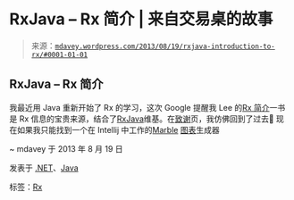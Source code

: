<!--yml

分类：未分类

日期：2024-05-18 06:02:33

-->

# RxJava – Rx 简介 | 来自交易桌的故事

> 来源：[`mdavey.wordpress.com/2013/08/19/rxjava-introduction-to-rx/#0001-01-01`](https://mdavey.wordpress.com/2013/08/19/rxjava-introduction-to-rx/#0001-01-01)

## RxJava – Rx 简介

我最近用 Java 重新开始了 Rx 的学习，这次 Google 提醒我 Lee 的[Rx 简介](http://www.introtorx.com/)一书是 Rx 信息的宝贵来源，结合了[RxJava](https://github.com/Netflix/RxJava/wiki)维基。在[致谢](http://www.introtorx.com/content/v1.0.10621.0/00_Foreword.html#Acknowledgements)页，我仿佛回到了过去🙂 现在如果我只能找到一个在 Intellij 中工作的[Marble](http://mnajder.blogspot.co.uk/2010/03/rxsandbox-v1.html) [图表](http://archive.msdn.microsoft.com/MarbleGenerator)生成器

~ mdavey 于 2013 年 8 月 19 日

发表于 [.NET](https://mdavey.wordpress.com/category/languages/net/)、[Java](https://mdavey.wordpress.com/category/languages/java/)

标签：[Rx](https://mdavey.wordpress.com/tag/rx/)

